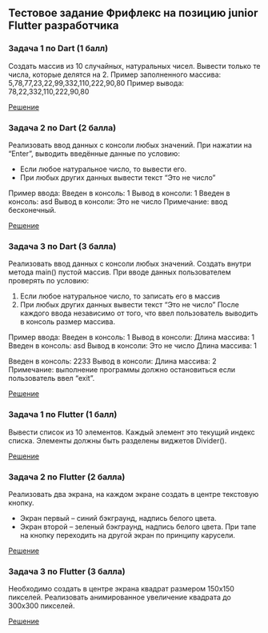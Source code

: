 ## Тестовое задание Фрифлекс на позицию junior Flutter разработчика

### Задача 1 по Dart (1 балл)

Создать массив из 10 случайных, натуральных чисел. Вывести только те числа, которые
делятся на 2.
Пример заполненного массива: 5,78,77,23,22,99,332,110,222,90,80
Пример вывода: 78,22,332,110,222,90,80

 [Решение](https://github.com/anatolykobzisty/friflex-test/blob/main/bin/dart_1.dart)

###  Задача 2 по Dart (2 балла)
Реализовать ввод данных с консоли любых значений. При нажатии на “Enter”, выводить
введённые данные по условию:
- Если любое натуральное число, то вывести его.
- При любых других данных вывести текст “Это не число”

Пример ввода:
Введен в консоль: 1
Вывод в консоли: 1
Введен в консоль: asd
Вывод в консоли: Это не число
Примечание: ввод бесконечный.

[Решение](https://github.com/anatolykobzisty/friflex-test/blob/main/bin/dart_2.dart)

### Задача 3 по Dart (3 балла)
Реализовать ввод данных с консоли любых значений. Создать внутри метода main()
пустой массив. При вводе данных пользователем проверять по условию:
1. Если любое натуральное число, то записать его в массив
2. При любых других данных вывести текст “Это не число”
После каждого ввода независимо от того, что ввел пользователь выводить в консоль
размер массива.

Пример ввода:
Введен в консоль: 1
Вывод в консоли: Длина массива: 1
Введен в консоль: asd
Вывод в консоли: Это не число
Длина массива: 1

Введен в консоль: 2233
Вывод в консоли: Длина массива: 2
Примечание: выполнение программы должно остановиться если пользователь ввел “exit”.

[Решение](https://github.com/anatolykobzisty/friflex-test/blob/main/bin/dart_3.dart)

### Задача 1 по Flutter (1 балл)
Вывести список из 10 элементов. Каждый элемент это текущий индекс списка.
Элементы должны быть разделены виджетов Divider().

[Решение](https://github.com/anatolykobzisty/flutter_1)

### Задача 2 по Flutter (2 балла)
Реализовать два экрана, на каждом экране создать в центре текстовую кнопку.
- Экран первый – синий бэкграунд, надпись белого цвета.
- Экран второй – зеленый бэкграунд, надпись белого цвета.
При тапе на кнопку переходить на другой экран по принципу карусели.

[Решение](https://github.com/anatolykobzisty/flutter_2)

### Задача 3 по Flutter (3 балла)
Необходимо создать в центре экрана квадрат размером 150х150 пикселей.
Реализовать анимированное увеличение квадрата до 300х300 пикселей.

[Решение](https://github.com/anatolykobzisty/flutter_3)
